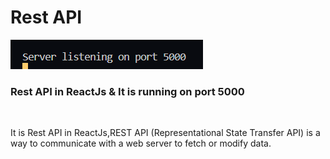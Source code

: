 <h1 >Rest API</h1>
<img  src="cover.PNG">
 <h3 ><b>Rest API in ReactJs & It is running on port 5000</b></h3>
 <br>
<p>It is Rest API in ReactJs,REST API (Representational State Transfer API) is a way to communicate with a web server to fetch or modify data.</p>
